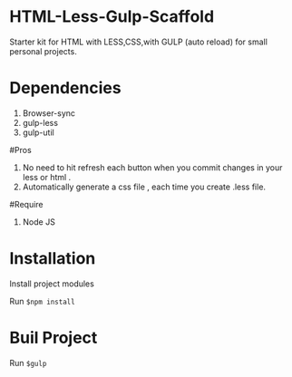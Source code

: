 # HTML-Less-Gulp-Scaffold 
Starter kit for HTML with LESS,CSS,with GULP (auto reload) for small personal projects.

# Dependencies 
 1. Browser-sync
 2. gulp-less
 3. gulp-util

#Pros
1. No need to hit refresh each button when you commit changes in your less or html .
2. Automatically generate a css file , each time you create .less file.

#Require
1. Node JS

# Installation
Install project modules

Run `$npm install`
 
# Buil Project
Run `$gulp` 
